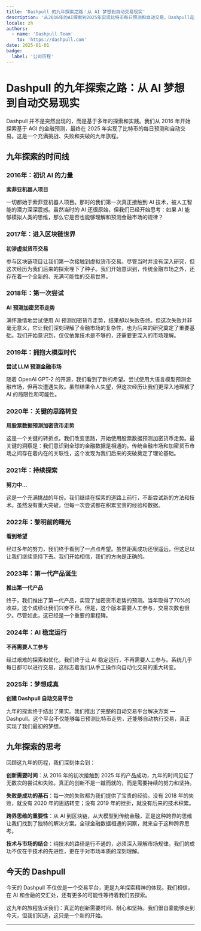 ```yaml
---
title: 'Dashpull 的九年探索之路：从 AI 梦想到自动交易现实'
description: '从2016年的AI探索到2025年实现比特币每日预测和自动交易，Dashpull走过了九年的艰难探索之路。'
locale: zh
authors:
  - name: 'Dashpull Team'
    to: 'https://dashpull.com'
date: 2025-01-01
badge:
  label: '公司历程'
---
```


# Dashpull 的九年探索之路：从 AI 梦想到自动交易现实

Dashpull 并不是突然出现的，而是基于多年的探索和实践。我们从 2016 年开始探索基于 AGI 的金融预测，最终在 2025 年实现了比特币的每日预测和自动交易。这是一个充满挑战、失败和突破的九年旅程。

## 九年探索的时间线

### 2016年：初识 AI 的力量
**索菲亚机器人项目**

一切都始于索菲亚机器人项目。那时的我们第一次真正接触到 AI 技术，被人工智能的潜力深深震撼。虽然当时的 AI 还很原始，但我们已经开始思考：如果 AI 能够模拟人类的思维，那么它是否也能够理解和预测金融市场的规律？

### 2017年：进入区块链世界
**初涉虚拟货币交易**

参与区块链项目让我们第一次接触到虚拟货币交易。尽管当时并没有深入研究，但这次经历为我们后来的探索埋下了种子。我们开始意识到，传统金融市场之外，还存在着一个全新的、充满可能性的交易世界。

### 2018年：第一次尝试
**AI 预测加密货币走势**

满怀激情地尝试使用 AI 预测加密货币走势，结果却以失败告终。但这次失败并非毫无意义，它让我们深刻理解了金融市场的复杂性，也为后来的研究奠定了重要基础。我们开始意识到，仅仅依靠技术是不够的，还需要更深入的市场理解。

### 2019年：拥抱大模型时代
**尝试 LLM 预测金融市场**

随着 OpenAI GPT-2 的开源，我们看到了新的希望。尝试使用大语言模型预测金融市场，但再次遭遇失败。虽然结果令人失望，但这次经历让我们更深入地理解了 AI 的局限性和可能性。

### 2020年：关键的思路转变
**用股票数据预测加密货币走势**

这是一个关键的转折点。我们改变思路，开始使用股票数据预测加密货币走势。最关键的洞察是：我们意识到全球的金融数据是相通的。传统金融市场和加密货币市场之间存在着内在的关联性，这个发现为我们后来的突破奠定了理论基础。

### 2021年：持续探索
**努力中...**

这是一个充满挑战的年份。我们继续在探索的道路上前行，不断尝试新的方法和技术。虽然没有重大突破，但每一次尝试都在积累宝贵的经验和数据。

### 2022年：黎明前的曙光
**看到希望**

经过多年的努力，我们终于看到了一点点希望。虽然距离成功还很遥远，但这足以让我们继续坚持下去。我们开始相信，我们的方向是正确的。

### 2023年：第一代产品诞生
**推出第一代产品**

终于，我们推出了第一代产品，实现了加密货币走势的预测。当年取得了70%的收益，这个成绩让我们兴奋不已。但是，这个版本需要人工参与，交易次数也很少。尽管如此，这已经是一个重要的里程碑。

### 2024年：AI 稳定运行
**不再需要人工参与**

经过艰难的探索和优化，我们终于让 AI 稳定运行，不再需要人工参与。系统几乎每日都可以进行交易，这标志着我们从手工操作向自动化交易的重大转变。

### 2025年：梦想成真
**创建 Dashpull 自动交易平台**

九年的探索终于结出了果实。我们推出了完整的自动交易平台解决方案 — Dashpull。这个平台不仅能够每日预测比特币走势，还能够自动执行交易，真正实现了我们最初的梦想。

## 九年探索的思考

回顾这九年的历程，我们深刻体会到：

**创新需要时间**：从 2016 年的初次接触到 2025 年的产品成功，九年的时间见证了无数次的尝试和失败。真正的创新不是一蹴而就的，而是需要持续的努力和坚持。

**失败是成功的基石**：每一次的失败都为我们提供了宝贵的经验。没有 2018 年的失败，就没有 2020 年的思路转变；没有 2019 年的挫折，就没有后来的技术积累。

**跨界思维的重要性**：从 AI 到区块链，从大模型到传统金融，正是这种跨界的思维让我们找到了独特的解决方案。全球金融数据相通的洞察，就来自于这种跨界思考。

**技术与市场的结合**：纯技术的路径是行不通的，必须深入理解市场规律。我们的成功不仅在于技术的先进性，更在于对市场本质的深刻理解。

## 今天的 Dashpull

今天的 Dashpull 不仅仅是一个交易平台，更是九年探索精神的体现。我们相信，在 AI 和金融的交汇处，还有更多的可能性等待着我们去探索。

这九年的旅程告诉我们：真正的创新需要时间、耐心和坚持。我们很自豪能够走到今天，但我们知道，这只是一个新的开始。

---
